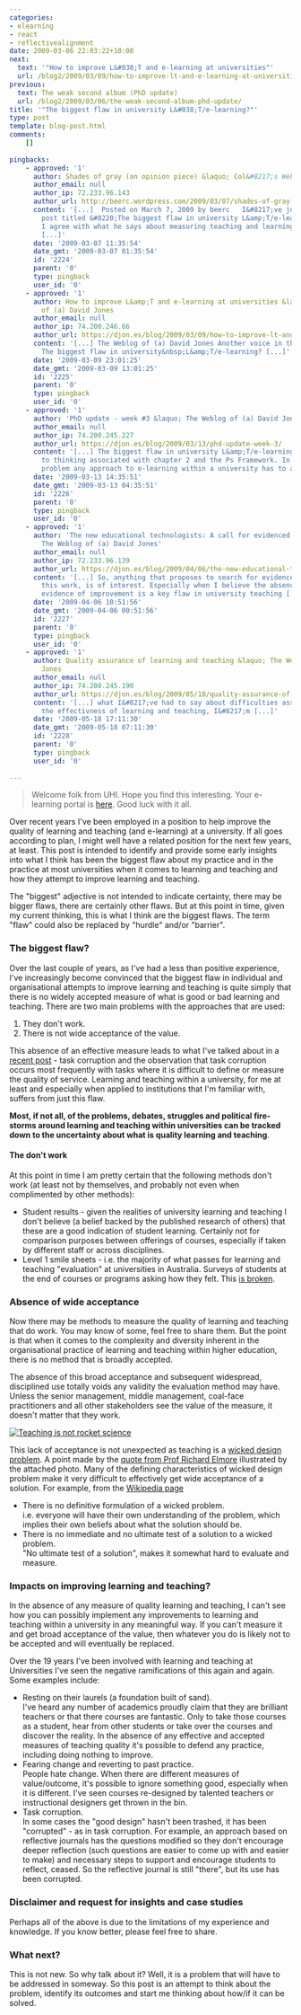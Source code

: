 ```yaml
---
categories:
- elearning
- react
- reflectivealignment
date: 2009-03-06 22:03:22+10:00
next:
  text: '"How to improve L&#038;T and e-learning at universities"'
  url: /blog2/2009/03/09/how-to-improve-lt-and-e-learning-at-universities/
previous:
  text: The weak second album (PhD update)
  url: /blog2/2009/03/06/the-weak-second-album-phd-update/
title: '"The biggest flaw in university L&#038;T/e-learning?"'
type: post
template: blog-post.html
comments:
    []
    
pingbacks:
    - approved: '1'
      author: Shades of gray (an opinion piece) &laquo; Col&#8217;s Weblog
      author_email: null
      author_ip: 72.233.96.143
      author_url: http://beerc.wordpress.com/2009/03/07/shades-of-gray-an-opinion-piece/
      content: '[...]  Posted on March 7, 2009 by beerc   I&#8217;ve just David&#8217;s
        post titled &#8220;The biggest flaw in university L&amp;T/e-learning&#8221; and
        I agree with what he says about measuring teaching and learning but from a different
        [...]'
      date: '2009-03-07 11:35:54'
      date_gmt: '2009-03-07 01:35:54'
      id: '2224'
      parent: '0'
      type: pingback
      user_id: '0'
    - approved: '1'
      author: How to improve L&amp;T and e-learning at universities &laquo; The Weblog
        of (a) David Jones
      author_email: null
      author_ip: 74.200.246.66
      author_url: https://djon.es/blog/2009/03/09/how-to-improve-lt-and-e-learning-at-universities/
      content: '[...] The Weblog of (a) David Jones Another voice in the blogosphere    &laquo;
        The biggest flaw in university&nbsp;L&amp;T/e-learning? [...]'
      date: '2009-03-09 23:01:25'
      date_gmt: '2009-03-09 13:01:25'
      id: '2225'
      parent: '0'
      type: pingback
      user_id: '0'
    - approved: '1'
      author: 'PhD update - week #3 &laquo; The Weblog of (a) David Jones'
      author_email: null
      author_ip: 74.200.245.227
      author_url: https://djon.es/blog/2009/03/13/phd-update-week-3/
      content: '[...] The biggest flaw in university L&amp;T/e-learning - is connected
        to thinking associated with chapter 2 and the Ps Framework. In particular, a big
        problem any approach to e-learning within a university has to address. [...]'
      date: '2009-03-13 14:35:51'
      date_gmt: '2009-03-13 04:35:51'
      id: '2226'
      parent: '0'
      type: pingback
      user_id: '0'
    - approved: '1'
      author: 'The new educational technologists: A call for evidenced change &laquo;
        The Weblog of (a) David Jones'
      author_email: null
      author_ip: 72.233.96.139
      author_url: https://djon.es/blog/2009/04/06/the-new-educational-technologists-a-call-for-evidenced-change/
      content: '[...] So, anything that proposes to search for evidence associated with
        this work, is of interest. Especially when I believe the absence of agreed upon
        evidence of improvement is a key flaw in university teaching [...]'
      date: '2009-04-06 10:51:56'
      date_gmt: '2009-04-06 00:51:56'
      id: '2227'
      parent: '0'
      type: pingback
      user_id: '0'
    - approved: '1'
      author: Quality assurance of learning and teaching &laquo; The Weblog of (a) David
        Jones
      author_email: null
      author_ip: 74.200.245.190
      author_url: https://djon.es/blog/2009/05/18/quality-assurance-of-learning-and-teaching/
      content: '[...] what I&#8217;ve had to say about difficulties associated with measuring
        the effectivness of learning and teaching, I&#8217;m [...]'
      date: '2009-05-18 17:11:30'
      date_gmt: '2009-05-18 07:11:30'
      id: '2228'
      parent: '0'
      type: pingback
      user_id: '0'
    
---
```

> Welcome folk from UHI. Hope you find this interesting. Your e-learning portal is [here](https://communities.uhi.ac.uk/ltel). Good luck with it all.

Over recent years I've been employed in a position to help improve the quality of learning and teaching (and e-learning) at a university. If all goes according to plan, I might well have a related position for the next few years, at least. This post is intended to identify and provide some early insights into what I think has been the biggest flaw about my practice and in the practice at most universities when it comes to learning and teaching and how they attempt to improve learning and teaching.

The "biggest" adjective is not intended to indicate certainty, there may be bigger flaws, there are certainly other flaws. But at this point in time, given my current thinking, this is what I think are the biggest flaws. The term "flaw" could also be replaced by "hurdle" and/or "barrier".

### The biggest flaw?

Over the last couple of years, as I've had a less than positive experience, I've increasingly become convinced that the biggest flaw in individual and organisational attempts to improve learning and teaching is quite simply that there is no widely accepted measure of what is good or bad learning and teaching. There are two main problems with the approaches that are used:

1. They don't work.
2. There is not wide acceptance of the value.

This absence of an effective measure leads to what I've talked about in a [recent post](/blog2/2009/03/04/task-corruption-in-teaching-university-negative-impact-of-place/) - task corruption and the observation that task corruption occurs most frequently with tasks where it is difficult to define or measure the quality of service. Learning and teaching within a university, for me at least and especially when applied to institutions that I'm familiar with, suffers from just this flaw.

**Most, if not all, of the problems, debates, struggles and political fire-storms around learning and teaching within universities can be tracked down to the uncertainty about what is quality learning and teaching**.

#### The don't work

At this point in time I am pretty certain that the following methods don't work (at least not by themselves, and probably not even when complimented by other methods):

- Student results - given the realities of university learning and teaching I don't believe (a belief backed by the published research of others) that these are a good indication of student learning. Certainly not for comparison purposes between offerings of courses, especially if taken by different staff or across disciplines.
- Level 1 smile sheets - i.e. the majority of what passes for learning and teaching "evaluation" at universities in Australia. Surveys of students at the end of courses or programs asking how they felt. This [is broken](/blog2/2009/01/25/somethings-that-are-broken-with-evaluation-of-university-teaching/).

### Absence of wide acceptance

Now there may be methods to measure the quality of learning and teaching that do work. You may know of some, feel free to share them. But the point is that when it comes to the complexity and diversity inherent in the organisational practice of learning and teaching within higher education, there is no method that is broadly accepted.

The absence of this broad acceptance and subsequent widespread, disciplined use totally voids any validity the evaluation method may have. Unless the senior management, middle management, coal-face practitioners and all other stakeholders see the value of the measure, it doesn't matter that they work.

[![Teaching is not rocket science](images/2942564830_01a5174d1c_m_d.jpg)](http://www.flickr.com/photos/shareski/2942564830/)

This lack of acceptance is not unexpected as teaching is a [wicked design problem](http://en.wikipedia.org/wiki/Wicked_problem). A point made by the [quote from Prof Richard Elmore](http://bluyonder.wordpress.com/2007/09/24/teaching-isnt-rocket-science/) illustrated by the attached photo. Many of the defining characteristics of wicked design problem make it very difficult to effectively get wide acceptance of a solution. For example, from the [Wikipedia page](http://en.wikipedia.org/wiki/Wicked_problem)

- There is no definitive formulation of a wicked problem.  
    i.e. everyone will have their own understanding of the problem, which implies their own beliefs about what the solution should be.
- There is no immediate and no ultimate test of a solution to a wicked problem.  
    "No ultimate test of a solution", makes it somewhat hard to evaluate and measure.

### Impacts on improving learning and teaching?

In the absence of any measure of quality learning and teaching, I can't see how you can possibly implement any improvements to learning and teaching within a university in any meaningful way. If you can't measure it and get broad acceptance of the value, then whatever you do is likely not to be accepted and will eventually be replaced.

Over the 19 years I've been involved with learning and teaching at Universities I've seen the negative ramifications of this again and again. Some examples include:

- Resting on their laurels (a foundation built of sand).  
    I've heard any number of academics proudly claim that they are brilliant teachers or that there courses are fantastic. Only to take those courses as a student, hear from other students or take over the courses and discover the reality. In the absence of any effective and accepted measures of teaching quality it's possible to defend any practice, including doing nothing to improve.
- Fearing change and reverting to past practice.  
    People hate change. When there are different measures of value/outcome, it's possible to ignore something good, especially when it is different. I've seen courses re-designed by talented teachers or instructional designers get thrown in the bin.
- Task corruption.  
    In some cases the "good design" hasn't been trashed, it has been "corrupted" - as in task corruption. For example, an approach based on reflective journals has the questions modified so they don't encourage deeper reflection (such questions are easier to come up with and easier to make) and necessary steps to support and encourage students to reflect, ceased. So the reflective journal is still "there", but its use has been corrupted.

### Disclaimer and request for insights and case studies

Perhaps all of the above is due to the limitations of my experience and knowledge. If you know better, please feel free to share.

### What next?

This is not new. So why talk about it? Well, it is a problem that will have to be addressed in someway. So this post is an attempt to think about the problem, identify its outcomes and start me thinking about how/if it can be solved.